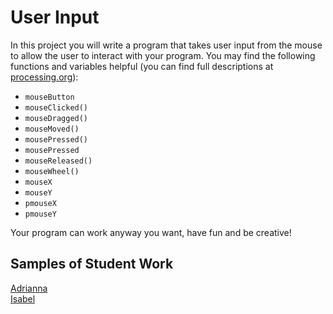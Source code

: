 User Input
=============

In this project you will write a program that takes user input from the mouse to allow the user to interact with your program. You may find the following functions and variables helpful (you can find full descriptions at [processing.org](https://processing.org/reference/)):  
  * `mouseButton`  
  * `mouseClicked()`  
  * `mouseDragged()`  
  * `mouseMoved()`  
  * `mousePressed()`  
  * `mousePressed`  
  * `mouseReleased()`  
  * `mouseWheel()`  
  * `mouseX`  
  * `mouseY`  
  * `pmouseX`  
  * `pmouseY`    

Your program can work anyway you want, have fun and be creative!

Samples of Student Work
-----------------------
[Adrianna](http://bartalottia16.github.io/UserInput)  
[Isabel](http://isabel98b.github.io/Penguin/)  
